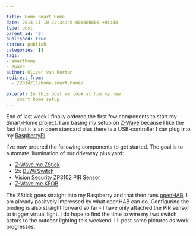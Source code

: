 ```yaml
---

title: Home Smart Home
date: 2014-11-10 22:34:46.000000000 +01:00
type: post
parent_id: '0'
published: true
status: publish
categories: []
tags:
- smarthome
- zwave
author: Oliver van Porten
redirect_from:
  - /2014/11/home-smart-home/

excerpt: In this post we look at how my new
    smart home setup.
---
```

End of last week I finally ordered the first few components to start my Smart-Home project. I am basing my setup on [Z-Wave](http://www.z-wave.com/ "Z-Wave") because I like the fact that it is an open standard plus there is a USB-controller I can plug into my [RaspberryPI](http://www.raspberrypi.org/).

I've now ordered the following components to get started. The goal is to automate illumination of our driveway plus yard:

*   [Z-Wave.me ZStick](http://www.z-wave.me/index.php?id=28)
*   2x [DuWi Switch](http://www.zwave4u.com/Switches-Dimmers/Switches/Duwi-Switch-Set-for-Duro-2000-DUW_05457::762.html)
*   Vision Security [ZP3102 PIR Sensor](http://www.pepper1.net/zwavedb/device/197)
*   [Z-Wave.me KFOB](http://www.z-wave.me/index.php?id=31)

The ZStick goes straight into my Raspberry and that then runs [openHAB](http://www.openhab.org/ "openHAB"). I am already positvely impressed by what openHAB can do. Configuring the binding is also straight forward so far - I have only attached the PIR sensor to trigger virtual light. I do hope to find the time to wire my two switch actors to the outdoor lighting this weekend. I'll post some pictures as work progresses.